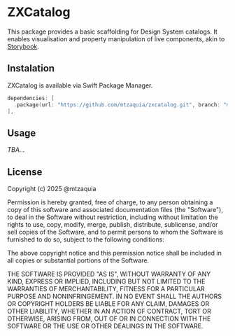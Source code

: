 # ZXCatalog

This package provides a basic scaffolding for Design System catalogs. It enables visualisation and property manipulation of live components, akin to [Storybook](https://storybook.js.org/).

## Instalation

ZXCatalog is available via Swift Package Manager.

```swift
dependencies: [
  .package(url: "https://github.com/mtzaquia/zxcatalog.git", branch: "main"),
],
```

## Usage

_TBA..._

## License

Copyright (c) 2025 @mtzaquia

Permission is hereby granted, free of charge, to any person obtaining a copy
of this software and associated documentation files (the "Software"), to deal
in the Software without restriction, including without limitation the rights
to use, copy, modify, merge, publish, distribute, sublicense, and/or sell
copies of the Software, and to permit persons to whom the Software is
furnished to do so, subject to the following conditions:

The above copyright notice and this permission notice shall be included in all
copies or substantial portions of the Software.

THE SOFTWARE IS PROVIDED "AS IS", WITHOUT WARRANTY OF ANY KIND, EXPRESS OR
IMPLIED, INCLUDING BUT NOT LIMITED TO THE WARRANTIES OF MERCHANTABILITY,
FITNESS FOR A PARTICULAR PURPOSE AND NONINFRINGEMENT. IN NO EVENT SHALL THE
AUTHORS OR COPYRIGHT HOLDERS BE LIABLE FOR ANY CLAIM, DAMAGES OR OTHER
LIABILITY, WHETHER IN AN ACTION OF CONTRACT, TORT OR OTHERWISE, ARISING FROM,
OUT OF OR IN CONNECTION WITH THE SOFTWARE OR THE USE OR OTHER DEALINGS IN THE
SOFTWARE.
